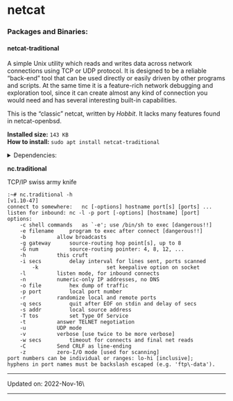 # netcat

### Packages and Binaries:

#### netcat-traditional <a href="#netcat-traditional" id="netcat-traditional"></a>

A simple Unix utility which reads and writes data across network connections using TCP or UDP protocol. It is designed to be a reliable “back-end” tool that can be used directly or easily driven by other programs and scripts. At the same time it is a feature-rich network debugging and exploration tool, since it can create almost any kind of connection you would need and has several interesting built-in capabilities.

This is the “classic” netcat, written by _Hobbit_. It lacks many features found in netcat-openbsd.

**Installed size:** `143 KB`\
**How to install:** `sudo apt install netcat-traditional`

<details>

<summary>Dependencies:</summary>

* libc6

</details>

**nc.traditional**

TCP/IP swiss army knife

```
:~# nc.traditional -h
[v1.10-47]
connect to somewhere:	nc [-options] hostname port[s] [ports] ... 
listen for inbound:	nc -l -p port [-options] [hostname] [port]
options:
	-c shell commands	as `-e'; use /bin/sh to exec [dangerous!!]
	-e filename		program to exec after connect [dangerous!!]
	-b			allow broadcasts
	-g gateway		source-routing hop point[s], up to 8
	-G num			source-routing pointer: 4, 8, 12, ...
	-h			this cruft
	-i secs			delay interval for lines sent, ports scanned
        -k                      set keepalive option on socket
	-l			listen mode, for inbound connects
	-n			numeric-only IP addresses, no DNS
	-o file			hex dump of traffic
	-p port			local port number
	-r			randomize local and remote ports
	-q secs			quit after EOF on stdin and delay of secs
	-s addr			local source address
	-T tos			set Type Of Service
	-t			answer TELNET negotiation
	-u			UDP mode
	-v			verbose [use twice to be more verbose]
	-w secs			timeout for connects and final net reads
	-C			Send CRLF as line-ending
	-z			zero-I/O mode [used for scanning]
port numbers can be individual or ranges: lo-hi [inclusive];
hyphens in port names must be backslash escaped (e.g. 'ftp\-data').
```

***

Updated on: 2022-Nov-16\


***
